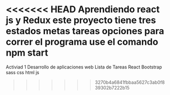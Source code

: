 <<<<<<< HEAD
Aprendiendo react js y Redux 
este proyecto tiene tres estados 
metas
tareas
opciones 
para correr el programa use el comando
npm start
=======
Activiad 1 Desarrollo de aplicaciones web
Lista de Tareas 
React 
Bootstrap
sass
css
html
js 
>>>>>>> 3270b4a6841fbbaa5627c3ab0f839302b7222b15
